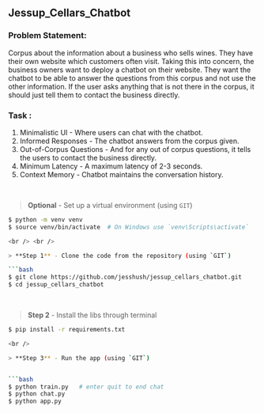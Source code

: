 ## Jessup_Cellars_Chatbot
### Problem Statement:
Corpus about the information about a business who sells wines. They have their own website which customers often visit. 
Taking this into concern, the business owners want to deploy a chatbot on their website. They want the chatbot to be able to answer the questions from this corpus and not use the other information. If the user asks anything that is not there in the corpus, it should just tell them to contact the business directly.

### Task :
1. Minimalistic UI - Where users can chat with the chatbot. 
2. Informed Responses - The chatbot answers from the corpus given. 
3. Out-of-Corpus Questions - And for any out of corpus questions, it tells the users to contact the business directly.
4. Minimum Latency - A maximum latency of 2-3 seconds.
5. Context Memory - Chatbot maintains the conversation history.

<br /> 

> **Optional** - Set up a virtual environment (using `GIT`) 

```bash
$ python -m venv venv
$ source venv/bin/activate  # On Windows use `venv\Scripts\activate`

<br /> <br /> 

> **Step 1** - Clone the code from the repository (using `GIT`) 

```bash
$ git clone https://github.com/jesshush/jessup_cellars_chatbot.git
$ cd jessup_cellars_chatbot
```
<br /> 

> **Step 2** - Install the libs through terminal

```bash
$ pip install -r requirements.txt

<br /> 

> **Step 3** - Run the app (using `GIT`) 


```bash
$ python train.py   # enter quit to end chat
$ python chat.py
$ python app.py
```
<br /> 
